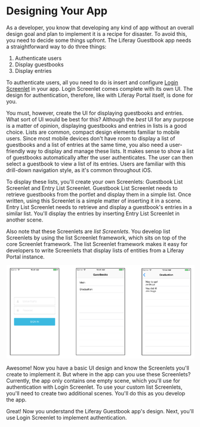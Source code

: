 # Designing Your App

As a developer, you know that developing any kind of app without an overall 
design goal and plan to implement it is a recipe for disaster. To avoid this, 
you need to decide some things upfront. The Liferay Guestbook app needs a 
straightforward way to do three things: 

1. Authenticate users
2. Display guestbooks
3. Display entries

To authenticate users, all you need to do is insert and configure 
[Login Screenlet](/develop/reference/-/knowledge_base/6-2/loginscreenlet-for-ios) 
in your app. Login Screenlet comes complete with its own UI. The design for
authentication, therefore, like with Liferay Portal itself, is done for you. 

You must, however, create the UI for displaying guestbooks and entries. What 
sort of UI would be best for this? Although the *best* UI for any purpose is a 
matter of opinion, displaying guestbooks and entries in lists is a good choice. 
Lists are common, compact design elements familiar to mobile users. Since most 
mobile devices don't have room to display a list of guestbooks and a list of 
entries at the same time, you also need a user-friendly way to display and 
manage these lists. It makes sense to show a list of guestbooks automatically 
after the user authenticates. The user can then select a guestbook to view a 
list of its entries. Users are familiar with this drill-down navigation style, 
as it's common throughout iOS. 

To display these lists, you'll create your own Screenlets: Guestbook List 
Screenlet and Entry List Screenlet. Guestbook List Screenlet needs to retrieve 
guestbooks from the portlet and display them in a simple list. Once written, 
using this Screenlet is a simple matter of inserting it in a scene. Entry List 
Screenlet needs to retrieve and display a guestbook's entries in a similar list. 
You'll display the entries by inserting Entry List Screenlet in another scene. 

Also note that these Screenlets are *list Screenlets*. You develop list 
Screenlets by using the list Screenlet framework, which sits on top of the core 
Screenlet framework. The list Screenlet framework makes it easy for developers 
to write Screenlets that display lists of entities from a Liferay Portal 
instance. 

<!-- Insert app design image -->
![Figure 1: After login, the user transitions to the Guestbooks scene where Guestbook List Screenlet displays a list of guestbooks. Upon selecting a guestbook, the Entries scene displays a list of that guestbook's entries with Entry List Screenlet. The user can navigate back to the Guestbooks scene via the back button in the navigation bar.](../../../images/ios-app-design.png)

Awesome! Now you have a basic UI design and know the Screenlets you'll create to 
implement it. But where in the app can you use these Screenlets? Currently, the 
app only contains one empty scene, which you'll use for authentication with 
Login Screenlet. To use your custom list Screenlets, you'll need to create two
additional scenes. You'll do this as you develop the app. 

Great! Now you understand the Liferay Guestbook app's design. Next, you'll use 
Login Screenlet to implement authentication. 
